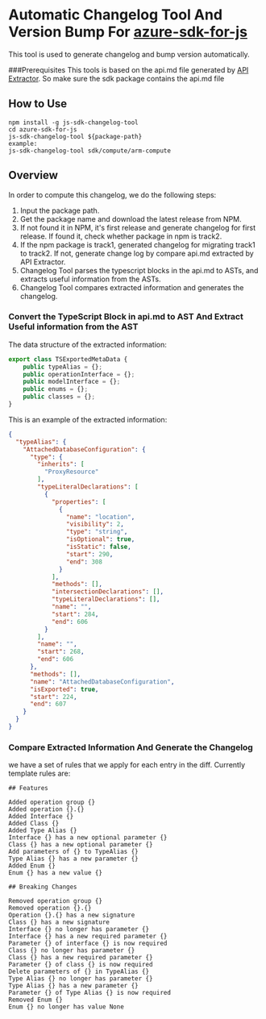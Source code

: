 # Automatic Changelog Tool And Version Bump For [azure-sdk-for-js](https://github.com/Azure/azure-sdk-for-js)
This tool is used to generate changelog and bump version automatically.

###Prerequisites
This tools is based on the api.md file generated by [API Extractor](https://api-extractor.com/). So make sure the sdk package contains the api.md file

## How to Use
```shell script
npm install -g js-sdk-changelog-tool
cd azure-sdk-for-js
js-sdk-changelog-tool ${package-path}
example:
js-sdk-changelog-tool sdk/compute/arm-compute
```

## Overview
In order to compute this changelog, we do the following steps:
1. Input the package path.
2. Get the package name and download the latest release from NPM.
3. If not found it in NPM, it's first release and generate changelog for first release. If found it, check whether package in npm is track2.
4. If the npm package is track1, generated changelog for migrating track1 to track2. If not, generate change log by compare api.md extracted by API Extractor.
5. Changelog Tool parses the typescript blocks in the api.md to ASTs, and extracts useful information from the ASTs.    
6. Changelog Tool compares extracted information and generates the changelog.

### Convert the TypeScript Block in api.md to AST And Extract Useful information from the AST
The data structure of the extracted information:
```typescript
export class TSExportedMetaData {
    public typeAlias = {};
    public operationInterface = {};
    public modelInterface = {};
    public enums = {};
    public classes = {};
}
```
This is an example of the extracted information:
```json
{
  "typeAlias": {
    "AttachedDatabaseConfiguration": {
      "type": {
        "inherits": [
          "ProxyResource"
        ],
        "typeLiteralDeclarations": [
          {
            "properties": [
              {
                "name": "location",
                "visibility": 2,
                "type": "string",
                "isOptional": true,
                "isStatic": false,
                "start": 290,
                "end": 308
              }              
            ],
            "methods": [],
            "intersectionDeclarations": [],
            "typeLiteralDeclarations": [],
            "name": "",
            "start": 284,
            "end": 606
          }
        ],
        "name": "",
        "start": 268,
        "end": 606
      },
      "methods": [],
      "name": "AttachedDatabaseConfiguration",
      "isExported": true,
      "start": 224,
      "end": 607
    }
  }
}
```

### Compare Extracted Information And Generate the Changelog
we have a set of rules that we apply for each entry in the diff. Currently template rules are:
```
## Features

Added operation group {}
Added operation {}.{}
Added Interface {}
Added Class {}
Added Type Alias {}
Interface {} has a new optional parameter {}
Class {} has a new optional parameter {}
Add parameters of {} to TypeAlias {}
Type Alias {} has a new parameter {}
Added Enum {}
Enum {} has a new value {}

## Breaking Changes

Removed operation group {}
Removed operation {}.{}
Operation {}.{} has a new signature
Class {} has a new signature
Interface {} no longer has parameter {}
Interface {} has a new required parameter {}
Parameter {} of interface {} is now required
Class {} no longer has parameter {}
Class {} has a new required parameter {}
Parameter {} of class {} is now required
Delete parameters of {} in TypeAlias {}
Type Alias {} no longer has parameter {}
Type Alias {} has a new parameter {}
Parameter {} of Type Alias {} is now required
Removed Enum {}
Enum {} no longer has value None
```
